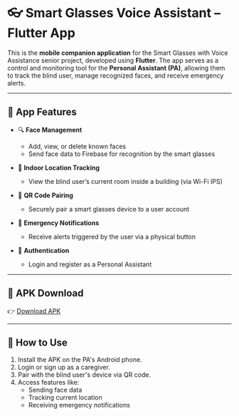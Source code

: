 # 👓 Smart Glasses Voice Assistant – Flutter App

This is the **mobile companion application** for the Smart Glasses with Voice Assistance senior project, developed using **Flutter**. The app serves as a control and monitoring tool for the **Personal Assistant (PA)**, allowing them to track the blind user, manage recognized faces, and receive emergency alerts.

---

## 📱 App Features

- 🔍 **Face Management**
  - Add, view, or delete known faces
  - Send face data to Firebase for recognition by the smart glasses

- 🧭 **Indoor Location Tracking**
  - View the blind user’s current room inside a building (via Wi-Fi IPS)

- 📲 **QR Code Pairing**
  - Securely pair a smart glasses device to a user account

- 🚨 **Emergency Notifications**
  - Receive alerts triggered by the user via a physical button

- 🔐 **Authentication**
  - Login and register as a Personal Assistant

---

## 🔗 APK Download

👉 [Download APK](https://drive.google.com/file/d/10aO4Wez3nkSgCMb6-xXFlDI-tKPxmDXx/view?usp=drive_link)

---

## 🧪 How to Use

1. Install the APK on the PA's Android phone.
2. Login or sign up as a caregiver.
3. Pair with the blind user's device via QR code.
4. Access features like:
   - Sending face data
   - Tracking current location
   - Receiving emergency notifications
